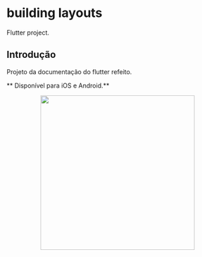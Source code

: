 # building layouts

Flutter project.

## Introdução

Projeto da documentação do flutter refeito.

** Disponível para iOS e Android.**

<p align="center">
  <img src="https://user-images.githubusercontent.com/6609513/245489151-5d27d46e-57ad-4951-ac69-a5f817cdf4b3.jpg" width="350">

</p>

